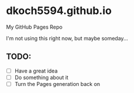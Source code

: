 # dkoch5594.github.io
My GitHub Pages Repo

I'm not using this right now, but maybe someday...

## TODO:
- [ ] Have a great idea
- [ ] Do something about it
- [ ] Turn the Pages generation back on